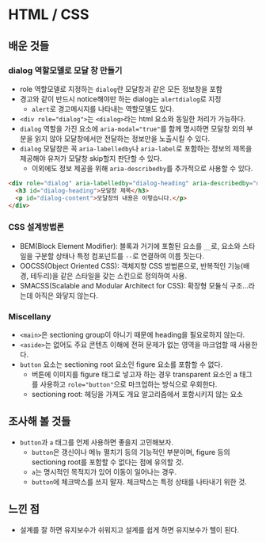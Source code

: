 # HTML / CSS

## 배운 것들

### dialog 역할모델로 모달 창 만들기
- role 역할모델로 지정하는 `dialog`란 모달창과 같은 모든 정보창을 포함
- 경고와 같이 반드시 notice해야만 하는 dialog는 `alertdialog`로 지정
  - `alert`로 경고메시지를 나타내는 역할모델도 있다.
- `<div role="dialog">`는 `<dialog>`라는 html 요소와 동일한 처리가 가능하다.
- `dialog` 역할을 가진 요소에 `aria-modal="true"`를 함께 명시하면 모달창 외의 부분을 읽지 않아 모달창에서만 전달하는 정보만을 노출시킬 수 있다.
- `dialog` 모달창은 꼭 `aria-labelledby`나 `aria-label`로 포함하는 정보의 제목을 제공해야 유저가 모달창 skip할지 판단할 수 있다. 
  - 이외에도 정보 제공을 위해 `aria-describedby`를 추가적으로 사용할 수 있다.
```html
<div role="dialog" aria-labelledby="dialog-heading" aria-describedby="dialog-content">
  <h3 id="dialog-heading">모달창 제목</h3>
  <p id="dialog-content">모달창의 내용은 이렇습니다.</p>
</div>
```

### CSS 설계방법론
- BEM(Block Element Modifier): 블록과 거기에 포함된 요소를 `__`로, 요소와 스타일을 구분할 상태나 특정 컴포넌트를 `--`로 연결하여 이름 짓는다.
- OOCSS(Object Oriented CSS): 객체지향 CSS 방법론으로, 반복적인 기능(배경, 테두리)을 같은 스타일을 갖는 스킨으로 정의하여 사용.
- SMACSS(Scalable and Modular Architect for CSS): 확장형 모듈식 구조...라는데 아직은 와닿지 않는다.

### Miscellany
- `<main>`은 sectioning group이 아니기 때문에 heading을 필요로하지 않는다.
- `<aside>`는 없어도 주요 콘텐츠 이해에 전혀 문제가 없는 영역을 마크업할 때 사용한다.
- `button` 요소는 sectioning root 요소인 figure 요소를 포함할 수 없다.
  - 버튼에 이미지를 figure 태그로 넣고자 하는 경우 transparent 요소인 a 태그를 사용하고 `role="button"`으로 마크업하는 방식으로 우회한다.
  - sectioning root: 헤딩을 가져도 개요 알고리즘에서 포함시키지 않는 요소

## 조사해 볼 것들
- `button`과 `a` 태그를 언제 사용하면 좋을지 고민해보자.
  - `button`은 갱신이나 메뉴 펼치기 등의 기능적인 부분이며, figure 등의 sectioning root를 포함할 수 없다는 점에 유의할 것.
  - `a`는 명시적인 목적지가 있어 이동이 일어나는 경우. 
  - `button`에 체크박스를 쓰지 말자. 체크박스는 특정 상태를 나타내기 위한 것.

## 느낀 점
- 설계를 잘 하면 유지보수가 쉬워지고 설계를 쉽게 하면 유지보수가 헬이 된다. 
